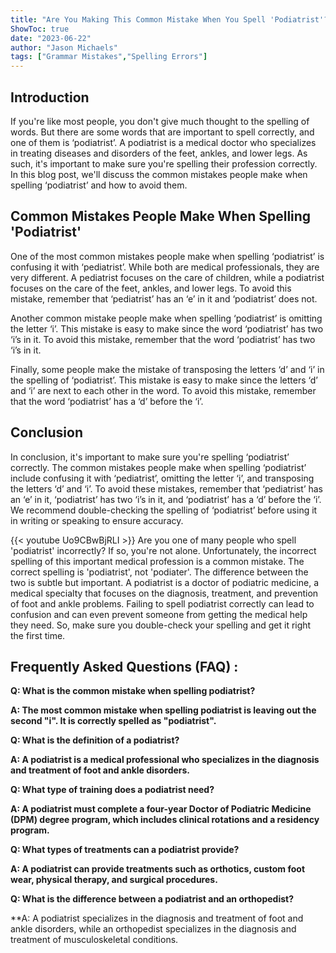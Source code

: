 ```yaml
---
title: "Are You Making This Common Mistake When You Spell 'Podiatrist'? Find Out Now!"
ShowToc: true 
date: "2023-06-22"
author: "Jason Michaels" 
tags: ["Grammar Mistakes","Spelling Errors"]
---
```

## Introduction
If you're like most people, you don't give much thought to the spelling of words. But there are some words that are important to spell correctly, and one of them is ‘podiatrist’. A podiatrist is a medical doctor who specializes in treating diseases and disorders of the feet, ankles, and lower legs. As such, it's important to make sure you're spelling their profession correctly. In this blog post, we'll discuss the common mistakes people make when spelling ‘podiatrist’ and how to avoid them.

## Common Mistakes People Make When Spelling 'Podiatrist'
One of the most common mistakes people make when spelling ‘podiatrist’ is confusing it with ‘pediatrist’. While both are medical professionals, they are very different. A pediatrist focuses on the care of children, while a podiatrist focuses on the care of the feet, ankles, and lower legs. To avoid this mistake, remember that ‘pediatrist’ has an ‘e’ in it and ‘podiatrist’ does not.

Another common mistake people make when spelling ‘podiatrist’ is omitting the letter ‘i’. This mistake is easy to make since the word ‘podiatrist’ has two ‘i’s in it. To avoid this mistake, remember that the word ‘podiatrist’ has two ‘i’s in it.

Finally, some people make the mistake of transposing the letters ‘d’ and ‘i’ in the spelling of ‘podiatrist’. This mistake is easy to make since the letters ‘d’ and ‘i’ are next to each other in the word. To avoid this mistake, remember that the word ‘podiatrist’ has a ‘d’ before the ‘i’.

## Conclusion
In conclusion, it's important to make sure you're spelling ‘podiatrist’ correctly. The common mistakes people make when spelling ‘podiatrist’ include confusing it with ‘pediatrist’, omitting the letter ‘i’, and transposing the letters ‘d’ and ‘i’. To avoid these mistakes, remember that ‘pediatrist’ has an ‘e’ in it, ‘podiatrist’ has two ‘i’s in it, and ‘podiatrist’ has a ‘d’ before the ‘i’. We recommend double-checking the spelling of ‘podiatrist’ before using it in writing or speaking to ensure accuracy.

{{< youtube Uo9CBwBjRLI >}} 
Are you one of many people who spell 'podiatrist' incorrectly? If so, you're not alone. Unfortunately, the incorrect spelling of this important medical profession is a common mistake. The correct spelling is 'podiatrist', not 'podiater'. The difference between the two is subtle but important. A podiatrist is a doctor of podiatric medicine, a medical specialty that focuses on the diagnosis, treatment, and prevention of foot and ankle problems. Failing to spell podiatrist correctly can lead to confusion and can even prevent someone from getting the medical help they need. So, make sure you double-check your spelling and get it right the first time.

## Frequently Asked Questions (FAQ) :
**Q: What is the common mistake when spelling podiatrist?**

**A: The most common mistake when spelling podiatrist is leaving out the second "i". It is correctly spelled as "podiatrist".**

**Q: What is the definition of a podiatrist?**

**A: A podiatrist is a medical professional who specializes in the diagnosis and treatment of foot and ankle disorders.**

**Q: What type of training does a podiatrist need?**

**A: A podiatrist must complete a four-year Doctor of Podiatric Medicine (DPM) degree program, which includes clinical rotations and a residency program.**

**Q: What types of treatments can a podiatrist provide?**

**A: A podiatrist can provide treatments such as orthotics, custom foot wear, physical therapy, and surgical procedures.**

**Q: What is the difference between a podiatrist and an orthopedist?**

**A: A podiatrist specializes in the diagnosis and treatment of foot and ankle disorders, while an orthopedist specializes in the diagnosis and treatment of musculoskeletal conditions.






